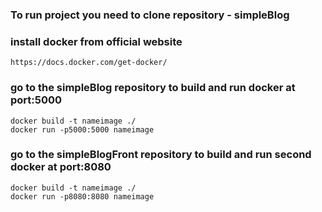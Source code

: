 
### To run project you need to clone repository - simpleBlog
### install docker from official website
```
https://docs.docker.com/get-docker/
```

### go to the simpleBlog repository to build and run docker at port:5000
```
docker build -t nameimage ./
docker run -p5000:5000 nameimage
```

### go to the simpleBlogFront repository to build and run second docker at port:8080
```
docker build -t nameimage ./
docker run -p8080:8080 nameimage
```

